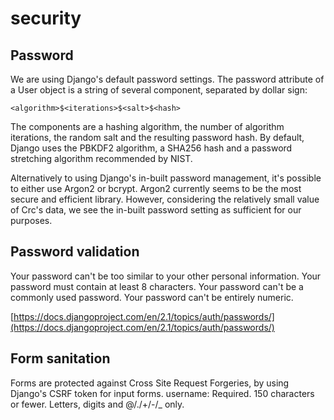 # security

## Password

We are using Django's default password settings. The password attribute of a User object is a string of several component, separated by dollar sign:

`<algorithm>$<iterations>$<salt>$<hash>`

The components are a hashing algorithm, the number of algorithm iterations, the random salt and the resulting password hash. By default, Django uses the PBKDF2 algorithm, a SHA256 hash and a password stretching algorithm recommended by NIST.

Alternatively to using Django's in-built password management, it's possible to either use Argon2 or bcrypt. Argon2 currently seems to be the most secure and efficient library. However, considering the relatively small value of Crc's data, we see the in-built password setting as sufficient for our purposes.

## Password validation

Your password can't be too similar to your other personal information. Your password must contain at least 8 characters. Your password can't be a commonly used password. Your password can't be entirely numeric.

[https://docs.djangoproject.com/en/2.1/topics/auth/passwords/](https://docs.djangoproject.com/en/2.1/topics/auth/passwords/)

## Form sanitation

Forms are protected against Cross Site Request Forgeries, by using Django's CSRF token for input forms. username: Required. 150 characters or fewer. Letters, digits and @/./+/-/\_ only.

